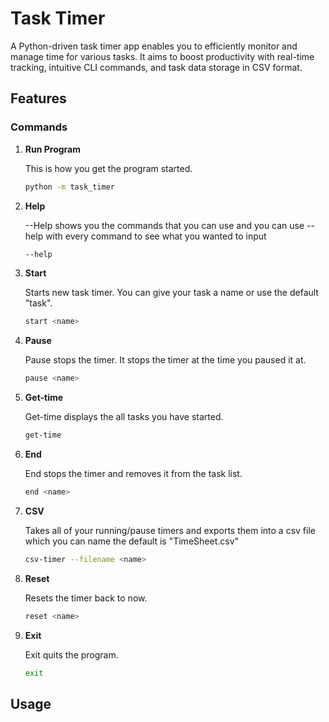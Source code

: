 # Task Timer
A Python-driven task timer app enables you to efficiently monitor and manage time for various tasks. It aims to boost productivity with real-time tracking, intuitive CLI commands, and task data storage in CSV format.
## Features

### **Commands**

1. **Run Program**
    
    This is how you get the program started.
    
    ```bash
    python -m task_timer
    ```

2. **Help**

    --Help shows you the commands that you can use and you can use --help with every command to see what you wanted to input

    ```bash
    --help
    ```

3. **Start**
    
    Starts new task timer. You can give your task a name or use the default "task".

    ```bash
    start <name>
    ```

4. **Pause**

    Pause stops the timer. It stops the timer at the time you paused it at.

    ```bash
    pause <name>
    ```

5. **Get-time**

    Get-time displays the all tasks you have started.

    ```bash
    get-time
    ```

6. **End**

    End stops the timer and removes it from the task list.
    
    ```bash
    end <name>
    ```

7. **CSV**
    
    Takes all of your running/pause timers and exports them into a csv file which you can name the default is "TimeSheet.csv"

    ```bash
    csv-timer --filename <name>
    ```

8. **Reset**

    Resets the timer back to now.

    ```bash
    reset <name>
    ```

9. **Exit**

    Exit quits the program.

    ```bash 
    exit
    ```
    
## Usage

